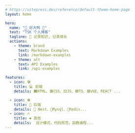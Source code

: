 ```yaml
---
# https://vitepress.dev/reference/default-theme-home-page
layout: home

hero:
  name: "🦆 好大鸭 🦆"
  text: "TSK 个人博客"
  tagline: 📓 记录知识, 记录成长
  actions:
    - theme: brand
      text: Markdown Examples
      link: /markdown-examples
    - theme: alt
      text: API Examples
      link: /api-examples

features:
  - icon: 🛠️
    title: 💻 前端
    details: 🟧HTML、🟥CSS、🟨JS、🟦TS、🟩VUE、REACT ...

  - icon: ⚽
    title: 💾 后端
    details: 🚀 Nest、🐬Mysql、🥦Redis...
  - icon: 🔥
    title: ❤️ 其他
    details:  设计模式，代码规范，函数编程...
---
```


